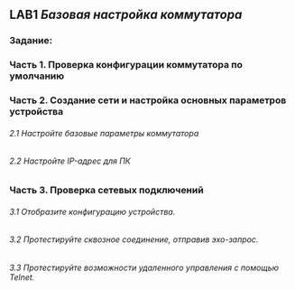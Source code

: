 ## **LAB1 _Базовая настройка коммутатора_**
### Задание:
### Часть 1. Проверка конфигурации коммутатора по умолчанию
### Часть 2. Создание сети и настройка основных параметров устройства
###### 2.1 Настройте базовые параметры коммутатора
###### 2.2 Настройте IP-адрес для ПК
 ### Часть 3. Проверка сетевых подключений
###### 3.1 Отобразите конфигурацию устройства.
###### 3.2	Протестируйте сквозное соединение, отправив эхо-запрос.
###### 3.3	Протестируйте возможности удаленного управления с помощью Telnet.


